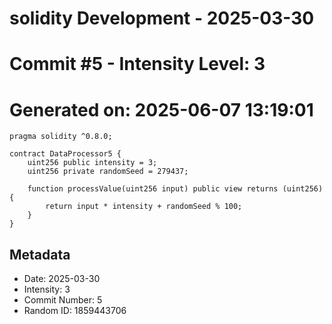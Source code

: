 ﻿# solidity Development - 2025-03-30
# Commit #5 - Intensity Level: 3
# Generated on: 2025-06-07 13:19:01
```solidity
pragma solidity ^0.8.0;

contract DataProcessor5 {
    uint256 public intensity = 3;
    uint256 private randomSeed = 279437;

    function processValue(uint256 input) public view returns (uint256) {
        return input * intensity + randomSeed % 100;
    }
}
```
## Metadata
- Date: 2025-03-30
- Intensity: 3
- Commit Number: 5
- Random ID: 1859443706
